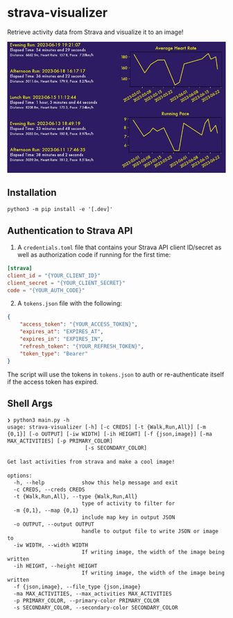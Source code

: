# strava-visualizer

Retrieve activity data from Strava and visualize it to an image!

![img](example.jpg)

## Installation

```shell
python3 -m pip install -e '[.dev]'
```

## Authentication to Strava API

1. A `credentials.toml` file that contains your Strava API client ID/secret as well as authorization code if running for the first time:

```toml
[strava]
client_id = "{YOUR_CLIENT_ID}"
client_secret = "{YOUR_CLIENT_SECRET}"
code = "{YOUR_AUTH_CODE}"
```

2. A `tokens.json` file with the following:

```json
{
    "access_token": "{YOUR_ACCESS_TOKEN}",
    "expires_at": "EXPIRES_AT",
    "expires_in": "EXPIRES_IN",
    "refresh_token": "{YOUR_REFRESH_TOKEN}",
    "token_type": "Bearer"
}
```

The script will use the tokens in `tokens.json` to auth or re-authenticate itself if the access token has expired.

## Shell Args

```shell
❯ python3 main.py -h
usage: strava-visualizer [-h] [-c CREDS] [-t {Walk,Run,All}] [-m {0,1}] [-o OUTPUT] [-iw WIDTH] [-ih HEIGHT] [-f {json,image}] [-ma MAX_ACTIVITIES] [-p PRIMARY_COLOR]
                         [-s SECONDARY_COLOR]

Get last activities from strava and make a cool image!

options:
  -h, --help            show this help message and exit
  -c CREDS, --creds CREDS
  -t {Walk,Run,All}, --type {Walk,Run,All}
                        type of activity to filter for
  -m {0,1}, --map {0,1}
                        include map key in output JSON
  -o OUTPUT, --output OUTPUT
                        handle to output file to write JSON or image to
  -iw WIDTH, --width WIDTH
                        If writing image, the width of the image being written
  -ih HEIGHT, --height HEIGHT
                        If writing image, the width of the image being written
  -f {json,image}, --file_type {json,image}
  -ma MAX_ACTIVITIES, --max_activities MAX_ACTIVITIES
  -p PRIMARY_COLOR, --primary-color PRIMARY_COLOR
  -s SECONDARY_COLOR, --secondary-color SECONDARY_COLOR
```